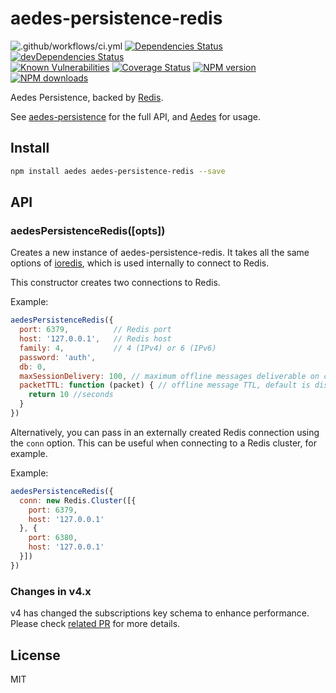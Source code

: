 # aedes-persistence-redis

![.github/workflows/ci.yml](https://github.com/moscajs/aedes-persistence-redis/workflows/.github/workflows/ci.yml/badge.svg)
[![Dependencies Status](https://david-dm.org/moscajs/aedes-persistence-redis/status.svg)](https://david-dm.org/moscajs/aedes-persistence-redis)
[![devDependencies Status](https://david-dm.org/moscajs/aedes-persistence-redis/dev-status.svg)](https://david-dm.org/moscajs/aedes-persistence-redis?type=dev)
\
[![Known Vulnerabilities](https://snyk.io/test/github/moscajs/aedes-persistence-redis/badge.svg)](https://snyk.io/test/github/moscajs/aedes-persistence-redis)
[![Coverage Status](https://coveralls.io/repos/moscajs/aedes-persistence-redis/badge.svg?branch=master&service=github)](https://coveralls.io/github/moscajs/aedes-persistence-redis?branch=master)
[![NPM version](https://img.shields.io/npm/v/aedes-persistence-redis.svg?style=flat)](https://npm.im/aedes-persistence-redis)
[![NPM downloads](https://img.shields.io/npm/dm/aedes-persistence-redis.svg?style=flat)](https://npm.im/aedes-persistence-redis)

Aedes Persistence, backed by [Redis][redis].

See [aedes-persistence][aedes-persistence] for the full API, and [Aedes][aedes] for usage.

## Install

```sh
npm install aedes aedes-persistence-redis --save
```

## API

### aedesPersistenceRedis([opts])

Creates a new instance of aedes-persistence-redis.
It takes all the same options of [ioredis](https://npm.im/ioredis),
which is used internally to connect to Redis.

This constructor creates two connections to Redis.

Example:

```js
aedesPersistenceRedis({
  port: 6379,          // Redis port
  host: '127.0.0.1',   // Redis host
  family: 4,           // 4 (IPv4) or 6 (IPv6)
  password: 'auth',
  db: 0,
  maxSessionDelivery: 100, // maximum offline messages deliverable on client CONNECT, default is 1000
  packetTTL: function (packet) { // offline message TTL, default is disabled
    return 10 //seconds
  }
})
```

Alternatively, you can pass in an externally created Redis connection using the
`conn` option. This can be useful when connecting to a Redis cluster, for example.

Example:

```js
aedesPersistenceRedis({
  conn: new Redis.Cluster([{
    port: 6379,
    host: '127.0.0.1'
  }, {
    port: 6380,
    host: '127.0.0.1'
  }])
})
```

### Changes in v4.x

v4 has changed the subscriptions key schema to enhance performance. Please check [related PR](https://github.com/moscajs/aedes-persistence-redis/pull/31) for more details.

## License

MIT

[aedes]: https://npm.im/aedes
[aedes-persistence]: https://npm.im/aedes-persistence
[redis]: https://redis.io
